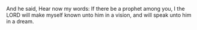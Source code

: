 And he said, Hear now my words: If there be a prophet among you, I the LORD will make myself known unto him in a vision, and will speak unto him in a dream.
